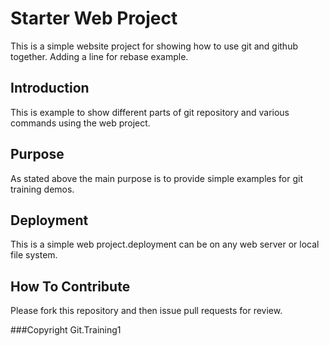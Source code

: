 # Starter Web Project
This is a simple website project for showing how to use git and github together.
Adding a line for rebase example.

## Introduction
This is example to show different parts of git repository and various commands using the web project.

## Purpose
As stated above the main purpose is to provide simple examples for git training demos.

## Deployment
This is a simple web project.deployment can be on any web server or local file system.

## How To Contribute
Please fork this repository and then issue pull requests for review.

###Copyright
Git.Training1

